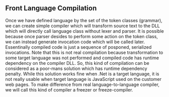 ﻿Front Language Compilation
--------------------------

  Once we have defined language by the set of the token classes (grammar),
we can create simple compiler which will transform source text to the
DLL which will directly call language class without lexer and parser.
It is possible because once parser desides to perform some action on
the token class, we can instead generate invocation code which will be called
later. Essentinally compiled code is just a sequence of posponed, serialized
invocations.
 Note that this is not real compilation because transformation to some target
language was not performed and compiled code has runtime dependency on the 
compiler DLL. So, this kind of compilation can be considered as a poor-mans 
solution which has runtime dependency penalty. While this solution works fine 
when .Net is a target language, it is not really usable when target language 
is JavaScript used on the customer web pages.
 To make difference from real language-to-language compiler, we will call this
kind of compiler a freezer or freeze-compiler.
